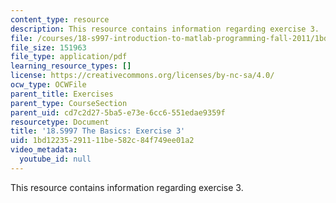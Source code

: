 ```yaml
---
content_type: resource
description: This resource contains information regarding exercise 3.
file: /courses/18-s997-introduction-to-matlab-programming-fall-2011/1bd12235291111be582c84f749ee01a2_MIT18_S997F11_Exercise_3.pdf
file_size: 151963
file_type: application/pdf
learning_resource_types: []
license: https://creativecommons.org/licenses/by-nc-sa/4.0/
ocw_type: OCWFile
parent_title: Exercises
parent_type: CourseSection
parent_uid: cd7c2d27-5ba5-e73e-6cc6-551edae9359f
resourcetype: Document
title: '18.S997 The Basics: Exercise 3'
uid: 1bd12235-2911-11be-582c-84f749ee01a2
video_metadata:
  youtube_id: null
---
```

This resource contains information regarding exercise 3.